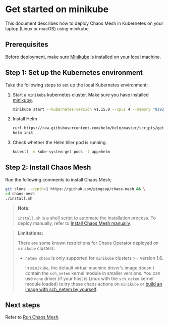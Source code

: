 # Get started on minikube

This document describes how to deploy Chaos Mesh in Kubernetes on your laptop (Linux or macOS) using minikube.

## Prerequisites

Before deployment, make sure [Minikube](https://kubernetes.io/docs/tasks/tools/install-minikube/) 
is installed on your local machine.

## Step 1: Set up the Kubernetes environment

Take the following steps to set up the local Kubernetes environment:

1. Start a `minikube` kubernetes cluster. Make sure you have installed [minikube](https://kubernetes.io/docs/tasks/tools/install-minikube/).

   ```bash
   minikube start --kubernetes-version v1.15.0 --cpus 4 --memory "8192mb" # we recommend that you allocate enough RAM (more than 8192 MiB) to the VM
   ```

2. Install Helm

   ```bash
   curl https://raw.githubusercontent.com/helm/helm/master/scripts/get | bash
   helm init
   ```

3. Check whether the Helm tiller pod is running.

   ```bash
   kubectl -n kube-system get pods -l app=helm
   ```

## Step 2: Install Chaos Mesh

Run the following comments to install Chaos Mesh;

```bash
git clone --depth=1 https://github.com/pingcap/chaos-mesh && \
cd chaos-mesh
./install.sh
```

>**Note:** 
>
> `install.sh` is a shell script to automate the installation process. To deploy manually,  refer to [Install Chaos Mesh manually](deploy.md).

> **Limitations:**
>
> There are some known restrictions for Chaos Operator deployed on `minikube` clusters:
> - `netem chaos` is only supported for `minikube` clusters >= version 1.6.
>
>   In `minikube`, the default virtual machine driver's image doesn't contain the `sch_netem` kernel module in smaller versions. You can use `none` driver (if your host is Linux with the `sch_netem` kernel module loaded) to try these chaos actions on `minikube` or [build an image with sch_netem by yourself](https://minikube.sigs.k8s.io/docs/contributing/iso/).

## Next steps

Refer to [Run Chaos Mesh](run-chaos-mesh.md).